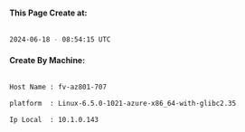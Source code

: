 
   
#### This Page Create at:

```bash

2024-06-18 - 08:54:15 UTC

```

#### Create By Machine:

```bash

Host Name : fv-az801-707

platform  : Linux-6.5.0-1021-azure-x86_64-with-glibc2.35

Ip Local  : 10.1.0.143

```


